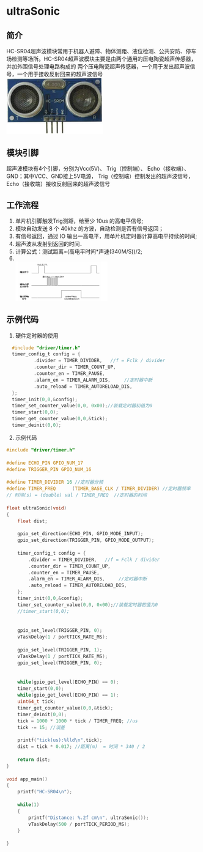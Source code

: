 # ultraSonic
## 简介
HC-SR04超声波模块常用于机器人避障、物体测距、液位检测、公共安防、停车场检测等场所。HC-SR04超声波模块主要是由两个通用的压电陶瓷超声传感器，并加外围信号处理电路构成的
两个压电陶瓷超声传感器，一个用于发出超声波信号，一个用于接收反射回来的超声波信号
<br><img src="img/ultrasonic.png" width=50%>

## 模块引脚
超声波模块有4个引脚，分别为Vcc(5V)、 Trig（控制端）、 Echo（接收端）、 GND；其中VCC、GND接上5V电源， Trig（控制端）控制发出的超声波信号，Echo（接收端）接收反射回来的超声波信号

## 工作流程
1. 单片机引脚触发Trig测距，给至少 10us 的高电平信号;
2. 模块自动发送 8 个 40khz 的方波，自动检测是否有信号返回；
3. 有信号返回，通过 IO 输出一高电平，用单片机定时器计算高电平持续的时间;
4. 超声波从发射到返回的时间．
5. 计算公式：测试距离=(高电平时间*声速(340M/S))/2;
6. <br><img src="img/ultraSonic_echo.png" width=50%>

## 示例代码
1. 硬件定时器的使用
  ```c
    #include "driver/timer.h"
    timer_config_t config = {
            .divider = TIMER_DIVIDER,   //f = Fclk / divider
            .counter_dir = TIMER_COUNT_UP,
            .counter_en = TIMER_PAUSE,
            .alarm_en = TIMER_ALARM_DIS,     //定时器中断
            .auto_reload = TIMER_AUTORELOAD_DIS,
    };
    timer_init(0,0,&config);
    timer_set_counter_value(0,0, 0x00);//装载定时器初值为0
    timer_start(0,0);
    timer_get_counter_value(0,0,&tick);
    timer_deinit(0,0);
  ```
2. 示例代码
```c
#include "driver/timer.h"

#define ECHO_PIN GPIO_NUM_17
#define TRIGGER_PIN GPIO_NUM_16

#define TIMER_DIVIDER 16 //定时器分频
#define TIMER_FREQ      (TIMER_BASE_CLK / TIMER_DIVIDER) //定时器频率
// 时间(s) = (double) val / TIMER_FREQ  //定时器的时间

float ultraSonic(void)
{
    float dist;
    
    gpio_set_direction(ECHO_PIN, GPIO_MODE_INPUT);
    gpio_set_direction(TRIGGER_PIN, GPIO_MODE_OUTPUT);

    timer_config_t config = {
        .divider = TIMER_DIVIDER,   //f = Fclk / divider
        .counter_dir = TIMER_COUNT_UP,
        .counter_en = TIMER_PAUSE,
        .alarm_en = TIMER_ALARM_DIS,     //定时器中断
        .auto_reload = TIMER_AUTORELOAD_DIS,
    };
    timer_init(0,0,&config);
    timer_set_counter_value(0,0, 0x00);//装载定时器初值为0
    //timer_start(0,0);


    gpio_set_level(TRIGGER_PIN, 0);
    vTaskDelay(1 / portTICK_RATE_MS);
    
    gpio_set_level(TRIGGER_PIN, 1);
    vTaskDelay(1 / portTICK_RATE_MS);
    gpio_set_level(TRIGGER_PIN, 0);

 
    while(gpio_get_level(ECHO_PIN) == 0);
    timer_start(0,0);
    while(gpio_get_level(ECHO_PIN) == 1);
    uint64_t tick;
    timer_get_counter_value(0,0,&tick);
    timer_deinit(0,0);
    tick = 1000 * 1000 * tick / TIMER_FREQ; //us
    tick -= 15; //误差
    
    printf("tick(us):%lld\n",tick);
    dist = tick * 0.017; //距离(m)  = 时间 * 340 / 2 

    return dist;
}

void app_main()
{
    printf("HC-SR04\n");
    
    while(1)
    {
        printf("Distance: %.2f cm\n", ultraSonic());
        vTaskDelay(500 / portTICK_PERIOD_MS);
    }
    
}

```